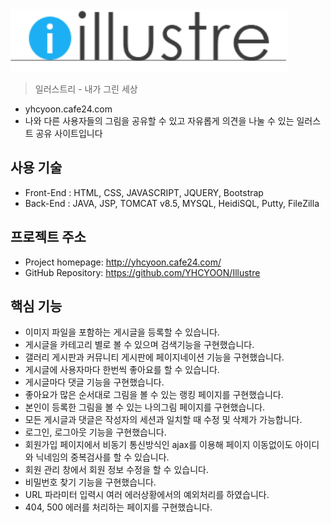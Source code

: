 <img src="/WebContent/images/illustre_logo_underline.png" height="100"/>

> 일러스트리 - 내가 그린 세상 
- yhcyoon.cafe24.com
- 나와 다른 사용자들의 그림을 공유할 수 있고 자유롭게 의견을 나눌 수 있는 일러스트 공유 사이트입니다

## 사용 기술
- Front-End : HTML, CSS, JAVASCRIPT, JQUERY, Bootstrap
- Back-End : JAVA, JSP, TOMCAT v8.5, MYSQL, HeidiSQL, Putty, FileZilla

## 프로젝트 주소
- Project homepage: http://yhcyoon.cafe24.com/
- GitHub Repository: https://github.com/YHCYOON/Illustre

## 핵심 기능
- 이미지 파일을 포함하는 게시글을 등록할 수 있습니다.
- 게시글을 카테고리 별로 볼 수 있으며 검색기능을 구현했습니다.
- 갤러리 게시판과 커뮤니티 게시판에 페이지네이션 기능을 구현했습니다.
- 게시글에 사용자마다 한번씩 좋아요를 할 수 있습니다.
- 게시글마다 댓글 기능을 구현했습니다.
- 좋아요가 많은 순서대로 그림을 볼 수 있는 랭킹 페이지를 구현했습니다.
- 본인이 등록한 그림을 볼 수 있는 나의그림 페이지를 구현했습니다.
- 모든 게시글과 댓글은 작성자의 세션과 일치할 때 수정 및 삭제가 가능합니다.
- 로그인, 로그아웃 기능을 구현했습니다.
- 회원가입 페이지에서 비동기 통신방식인 ajax를 이용해 페이지 이동없이도 아이디와 닉네임의 중복검사를 할 수 있습니다.
- 회원 관리 창에서 회원 정보 수정을 할 수 있습니다.
- 비밀번호 찾기 기능을 구현했습니다.
- URL 파라미터 입력시 여러 에러상황에서의 예외처리를 하였습니다.
- 404, 500 에러를 처리하는 페이지를 구현했습니다.
